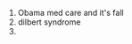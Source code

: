 1.  Obama med care and it's fall
2. dilbert syndrome
3. 
<!--stackedit_data:
eyJoaXN0b3J5IjpbLTEzMzc5NDk4NjcsMTI4MTMxODM4NV19
-->